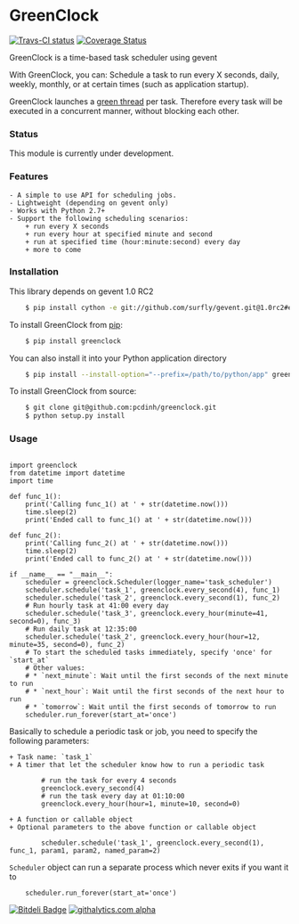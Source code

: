 GreenClock
==========

[![Travs-CI status](https://travis-ci.org/pcdinh/greenclock.png)](https://travis-ci.org/pcdinh/greenclock) 
[![Coverage Status](https://coveralls.io/repos/pcdinh/greenclock/badge.png)](https://coveralls.io/r/pcdinh/greenclock)

GreenClock is a time-based task scheduler using gevent

With GreenClock, you can: Schedule a task to run every X seconds, daily, weekly, monthly, 
or at certain times (such as application startup).

GreenClock launches a [green thread](http://en.wikipedia.org/wiki/Green_threads) per task.
Therefore every task will be executed in a concurrent manner, without blocking each other.

### Status

This module is currently under development.

### Features

    - A simple to use API for scheduling jobs.
    - Lightweight (depending on gevent only)
    - Works with Python 2.7+
    - Support the following scheduling scenarios: 
        + run every X seconds
        + run every hour at specified minute and second
        + run at specified time (hour:minute:second) every day
        + more to come

### Installation

This library depends on gevent 1.0 RC2

```bash
    $ pip install cython -e git://github.com/surfly/gevent.git@1.0rc2#egg=gevent
```

To install GreenClock from [pip](https://pypi.python.org/pypi/pip):

```bash
    $ pip install greenclock
```


You can also install it into your Python application directory

```bash
    $ pip install --install-option="--prefix=/path/to/python/app" greenclock
```


To install GreenClock from source:
```bash
    $ git clone git@github.com:pcdinh/greenclock.git
    $ python setup.py install
```

### Usage

```

import greenclock
from datetime import datetime
import time

def func_1():
    print('Calling func_1() at ' + str(datetime.now()))
    time.sleep(2)
    print('Ended call to func_1() at ' + str(datetime.now()))

def func_2():
    print('Calling func_2() at ' + str(datetime.now()))
    time.sleep(2)
    print('Ended call to func_2() at ' + str(datetime.now()))

if __name__ == "__main__":
    scheduler = greenclock.Scheduler(logger_name='task_scheduler')
    scheduler.schedule('task_1', greenclock.every_second(4), func_1)
    scheduler.schedule('task_2', greenclock.every_second(1), func_2)
    # Run hourly task at 41:00 every day
    scheduler.schedule('task_3', greenclock.every_hour(minute=41, second=0), func_3)
    # Run daily task at 12:35:00
    scheduler.schedule('task_2', greenclock.every_hour(hour=12, minute=35, second=0), func_2)    
    # To start the scheduled tasks immediately, specify 'once' for `start_at`
    # Other values: 
    # * `next_minute`: Wait until the first seconds of the next minute to run
    # * `next_hour`: Wait until the first seconds of the next hour to run
    # * `tomorrow`: Wait until the first seconds of tomorrow to run
    scheduler.run_forever(start_at='once')

```

Basically to schedule a periodic task or job, you need to specify the following parameters:

    + Task name: `task_1`
    + A timer that let the scheduler know how to run a periodic task

```        
        # run the task for every 4 seconds
        greenclock.every_second(4) 
        # run the task every day at 01:10:00
        greenclock.every_hour(hour=1, minute=10, second=0)
```        
    + A function or callable object
    + Optional parameters to the above function or callable object
```    
        scheduler.schedule('task_1', greenclock.every_second(1), func_1, param1, param2, named_param=2)
```    
`Scheduler` object can run a separate process which never exits if you want it to
```
    scheduler.run_forever(start_at='once')
```

[![Bitdeli Badge](https://d2weczhvl823v0.cloudfront.net/pcdinh/greenclock/trend.png)](https://bitdeli.com/free "Bitdeli Badge")
[![githalytics.com alpha](https://cruel-carlota.pagodabox.com/a7b875db36121c410c906c620f242458 "githalytics.com")](http://githalytics.com/pcdinh/greenclock)
